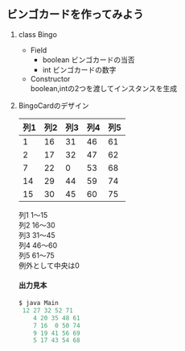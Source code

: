 ## ビンゴカードを作ってみよう

1. class Bingo
	- Field
		- boolean ビンゴカードの当否
		- int ビンゴカードの数字
	- Constructor  
		boolean,intの2つを渡してインスタンスを生成
1. BingoCardのデザイン

	|列1|列2|列3|列4|列5|
	|---|---|---|---|---|
	|1|16|31|46|61|
	|2|17|32|47|62|
	|7|22|0|53|68|
	|14|29|44|59|74|
	|15|30|45|60|75|

	列1 1～15  
	列2 16～30  
	列3 31～45  
	列4 46～60  
	列5 61～75  
	例外として中央は0
	#### 出力見本
	~~~java
	$ java Main
	 12 27 32 52 71
		4 20 35 48 61
		7 16  0 50 74
		9 19 41 56 69
		5 17 43 54 68
	~~~
